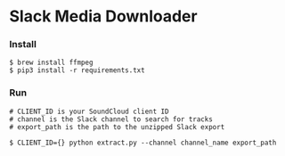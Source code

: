 # Slack Media Downloader

### Install

```shell
$ brew install ffmpeg
$ pip3 install -r requirements.txt
```

### Run

```shell
# CLIENT_ID is your SoundCloud client ID
# channel is the Slack channel to search for tracks
# export_path is the path to the unzipped Slack export

$ CLIENT_ID={} python extract.py --channel channel_name export_path
```
